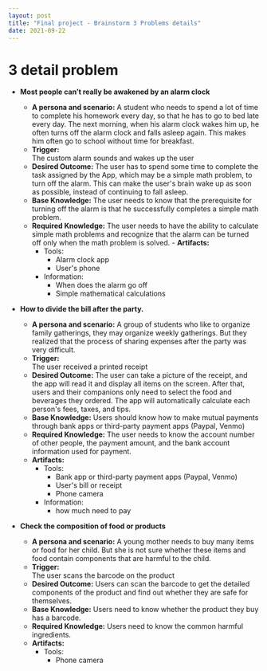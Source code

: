 ```yaml
---
layout: post
title: "Final project - Brainstorm 3 Problems details"
date: 2021-09-22
---
```


# 3 detail problem

- **Most people can’t really be awakened by an alarm clock**
	-  **A persona and scenario:** 
		A student who needs to spend a lot of time to complete his homework every day, so that he has to go to bed late every day. The next morning, when his alarm clock wakes him up, he often turns off the alarm clock and falls asleep again. This makes him often go to school without time for breakfast.
	-   **Trigger:**  
		The custom alarm sounds and wakes up the user
	-   **Desired Outcome:** 
		The user has to spend some time to complete the task assigned by the App, which may be a simple math problem, to turn off the alarm. This can make the user's brain wake up as soon as possible, instead of continuing to fall asleep.
	-   **Base Knowledge:** 
		The user needs to know that the prerequisite for turning off the alarm is that he successfully completes a simple math problem.
	-   **Required Knowledge:** 
		The user needs to have the ability to calculate simple math problems and recognize that the alarm can be turned off only when the math problem is solved.	-   **Artifacts:**
		- Tools: 
			- Alarm clock app
			- User's phone
		- Information:
			- When does the alarm go off
			- Simple mathematical calculations


- **How to divide the bill after the party.**
	-  **A persona and scenario:** 
		A group of students who like to organize family gatherings, they may organize weekly gatherings. But they realized that the process of sharing expenses after the party was very difficult.
	-   **Trigger:**  
		The user received a printed receipt
	-   **Desired Outcome:** 
		The user can take a picture of the receipt, and the app will read it and display all items on the screen. After that, users and their companions only need to select the food and beverages they ordered. The app will automatically calculate each person's fees, taxes, and tips.
	-   **Base Knowledge:** 
		Users should know how to make mutual payments through bank apps or third-party payment apps (Paypal, Venmo)
	-   **Required Knowledge:** 
		The user needs to know the account number of other people, the payment amount, and the bank account information used for payment.
	-   **Artifacts:**
		- Tools: 
			- Bank app or  third-party payment apps (Paypal, Venmo)
			- User's bill or receipt
			- Phone camera
		- Information:
			- how much need to pay


- **Check the composition of food or products**
	-  **A persona and scenario:** 
		A young mother needs to buy many items or food for her child. But she is not sure whether these items and food contain components that are harmful to the child.
	-   **Trigger:**  
		The user scans the barcode on the product
	-   **Desired Outcome:** 
		Users can scan the barcode to get the detailed components of the product and find out whether they are safe for themselves.
	-   **Base Knowledge:** 
		Users need to know whether the product they buy has a barcode.
	-   **Required Knowledge:** 
		Users need to know the common harmful ingredients.
	-   **Artifacts:**
		- Tools: 
			- Phone camera
